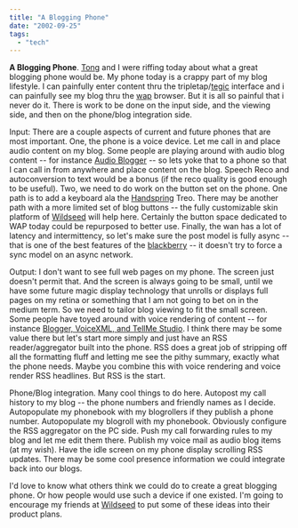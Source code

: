 ```yaml
---
title: "A Blogging Phone"
date: "2002-09-25"
tags: 
  - "tech"
---
```


**A Blogging Phone**. [Tong](http://www.tongfamily.com/) and I were riffing today about what a great blogging phone would be. My phone today is a crappy part of my blog lifestyle. I can painfully enter content thru the tripletap/[tegic](http://www.tegic.com/) interface and i can painfully see my blog thru the [wap](http://www.openwave.com) browser. But it is all so painful that i never do it. There is work to be done on the input side, and the viewing side, and then on the phone/blog integration side.

Input: There are a couple aspects of current and future phones that are most important. One, the phone is a voice device. Let me call in and place audio content on my blog. Some people are playing around with audio blog content -- for instance [Audio Blogger](http://radio.weblogs.com/0113297/stories/2002/09/18/howDoesAudioBloggerWork.html) -- so lets yoke that to a phone so that I can call in from anywhere and place content on the blog. Speech Reco and autoconversion to text would be a bonus (if the reco quality is good enough to be useful). Two, we need to do work on the button set on the phone. One path is to add a keyboard ala the [Handspring](http://www.handspring.com/) Treo. There may be another path with a more limited set of blog buttons -- the fully customizable skin platform of [Wildseed](http://www.wildseed.com) will help here. Certainly the button space dedicated to WAP today could be repurposed to better use. Finally, the wan has a lot of latency and intermittency, so let's make sure the post model is fully async -- that is one of the best features of the [blackberry](http://www.blackberry.net) -- it doesn't try to force a sync model on an async network.

Output: I don't want to see full web pages on my phone. The screen just doesn't permit that. And the screen is always going to be small, until we have some future magic display technology that unrolls or displays full pages on my retina or something that I am not going to bet on in the medium term. So we need to tailor blog viewing to fit the small screen. Some people have toyed around with voice rendering of content -- for instance [Blogger, VoiceXML, and TellMe Studio](http://www.hitormiss.org/projects/blogger_phone/). I think there may be some value there but let's start more simply and just have an RSS reader/aggregator built into the phone. RSS does a great job of stripping off all the formatting fluff and letting me see the pithy summary, exactly what the phone needs. Maybe you combine this with voice rendering and voice render RSS headlines. But RSS is the start.

Phone/Blog integration. Many cool things to do here. Autopost my call history to my blog -- the phone numbers and friendly names as I decide. Autopopulate my phonebook with my blogrollers if they publish a phone number. Autopopulate my blogroll with my phonebook. Obviously configure the RSS aggregator on the PC side. Push my call forwarding rules to my blog and let me edit them there. Publish my voice mail as audio blog items (at my wish). Have the idle screen on my phone display scrolling RSS updates. There may be some cool presence information we could integrate back into our blogs.

I'd love to know what others think we could do to create a great blogging phone. Or how people would use such a device if one existed. I'm going to encourage my friends at [Wildseed](http://www.wildseed.com) to put some of these ideas into their product plans.

